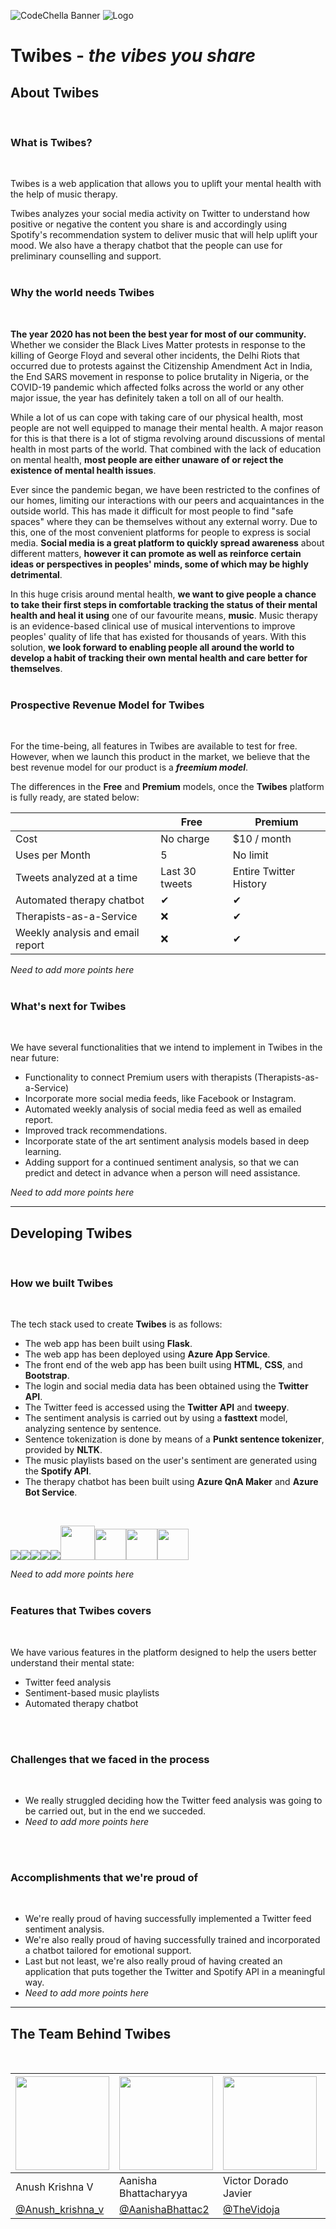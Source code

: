 ![CodeChella Banner](application/static/img/codec.png)
![Logo](application/static/img/logo.png)

# Twibes - *the vibes you share*

## About Twibes
<br>

### What is Twibes?
<br>

Twibes is a web application that allows you to uplift your mental health with the help of music therapy.

Twibes analyzes your social media activity on Twitter to understand how positive or negative the content you share is and accordingly using Spotify's recommendation system to deliver music that will help uplift your mood. We also have a therapy chatbot that the people can use for preliminary counselling and support.
<br>
<br>

### Why the world needs Twibes
<br>

**The year 2020 has not been the best year for most of our community.** Whether we consider the Black Lives Matter protests in response to the killing of George Floyd and several other incidents, the Delhi Riots that occurred due to protests against the Citizenship Amendment Act in India, the End SARS movement in response to police brutality in Nigeria, or the COVID-19 pandemic which affected folks across the world or any other major issue, the year has definitely taken a toll on all of our health.

While a lot of us can cope with taking care of our physical health, most people are not well equipped to manage their mental health. A major reason for this is that there is a lot of stigma revolving around discussions of mental health in most parts of the world. That combined with the lack of education on mental health, **most people are either unaware of or reject the existence of mental health issues**.

Ever since the pandemic began, we have been restricted to the confines of our homes, limiting our interactions with our peers and acquaintances in the outside world. This has made it difficult for most people to find "safe spaces" where they can be themselves without any external worry. Due to this, one of the most convenient platforms for people to express is social media. **Social media is a great platform to quickly spread awareness** about different matters, **however it can promote as well as reinforce certain ideas or perspectives in peoples' minds, some of which may be highly detrimental**.

In this huge crisis around mental health, **we want to give people a chance to take their first steps in comfortable tracking the status of their mental health and heal it using** one of our favourite means, **music**. Music therapy is an evidence-based clinical use of musical interventions to improve peoples' quality of life that has existed for thousands of years. With this solution, **we look forward to enabling people all around the world to develop a habit of tracking their own mental health and care better for themselves**.
<br>
<br>

### Prospective Revenue Model for Twibes
<br>

For the time-being, all features in Twibes are available to test for free. However, when we launch this product in the market, we believe that the best revenue model for our product is a ***freemium model***.

The differences in the **Free** and **Premium** models, once the **Twibes** platform is fully ready, are stated below:

| | Free | Premium |
| - | - | - |
| Cost | No charge | $10 / month |
| Uses per Month | 5 | No limit |
| Tweets analyzed at a time | Last 30 tweets | Entire Twitter History |
| Automated therapy chatbot | ✔ | ✔ |
| Therapists-as-a-Service | ❌ | ✔ |
| Weekly analysis and email report | ❌ | ✔ |

*Need to add more points here*
<br>
<br>

### What's next for Twibes
<br>

We have several functionalities that we intend to implement in Twibes in the near future:
<br>

* Functionality to connect Premium users with therapists (Therapists-as-a-Service)
* Incorporate more social media feeds, like Facebook or Instagram.
* Automated weekly analysis of social media feed as well as emailed report.
* Improved track recommendations.
* Incorporate state of the art sentiment analysis models based in deep learning.
* Adding support for a continued sentiment analysis, so that we can predict and detect in advance when a person will need assistance.

*Need to add more points here*
<br>

---

## Developing Twibes
<br>

### How we built Twibes
<br>

The tech stack used to create **Twibes** is as follows:

* The web app has been built using **Flask**.
* The web app has been deployed using **Azure App Service**.
* The front end of the web app has been built using **HTML**, **CSS**, and **Bootstrap**.
* The login and social media data has been obtained using the **Twitter API**.
* The Twitter feed is accessed using the **Twitter API** and **tweepy**.
* The sentiment analysis is carried out by using a **fasttext** model, analyzing sentence by sentence.
* Sentence tokenization is done by means of a **Punkt sentence tokenizer**, provided by **NLTK**.
* The music playlists based on the user's sentiment are generated using the **Spotify API**.
* The therapy chatbot has been built using **Azure QnA Maker** and **Azure Bot Service**.

<br>

<img src="https://img.icons8.com/color/48/000000/python.png"><img src="https://img.icons8.com/color/48/000000/azure.png"><img src="https://img.icons8.com/color/48/000000/twitter.png"><img src="https://img.icons8.com/color/48/000000/spotify.png"><img src="https://www.vectorlogo.zone/logos/pocoo_flask/pocoo_flask-ar21.svg"><img src="https://fasttext.cc/img/ogimage.png" height="55"><img src="https://upload.wikimedia.org/wikipedia/commons/6/61/HTML5_logo_and_wordmark.svg" height="50"><img src="https://upload.wikimedia.org/wikipedia/commons/d/d5/CSS3_logo_and_wordmark.svg" height="50"><img src="https://upload.wikimedia.org/wikipedia/commons/b/b2/Bootstrap_logo.svg" height="50">

*Need to add more points here*
<br>
<br>

### Features that Twibes covers
<br>

We have various features in the platform designed to help the users better understand their mental state:

* Twitter feed analysis
* Sentiment-based music playlists
* Automated therapy chatbot

<br>
<br>

### Challenges that we faced in the process
<br>

* We really struggled deciding how the Twitter feed analysis was going to be carried out, but in the end we succeded.
* *Need to add more points here*

<br>
<br>

### Accomplishments that we're proud of
<br>

* We're really proud of having successfully implemented a Twitter feed sentiment analysis.
* We're also really proud of having successfully trained and incorporated a chatbot tailored for emotional support.
* Last but not least, we're also really proud of having created an application that puts together the Twitter and Spotify API in a meaningful way.
* *Need to add more points here*

---

## The Team Behind Twibes
<br>

| <img src="application/static/img/Anush.jpg" height=150> | <img src="application/static/img/Aanisha.jpg" height=150> | <img src="application/static/img/Victor.jpg" height=150> | <img src="application/static/img/Onajite.jpg" height=150> | <img src="application/static/img/Aditya.jpeg" height=150> |
| - | - | - | - | - |
| Anush Krishna V | Aanisha Bhattacharyya | Victor Dorado Javier | Onajite Taire | Aditya Oberai |
| [@Anush_krishna_v](https://twitter.com/Anush_krishna_v) | [@AanishaBhattac2](https://twitter.com/AanishaBhattac2) | [@TheVidoja](https://twitter.com/TheVidoja) | [@wonataire](https://twitter.com/wonataire) | [@adityaoberai1](https://twitter.com/adityaoberai1) |
